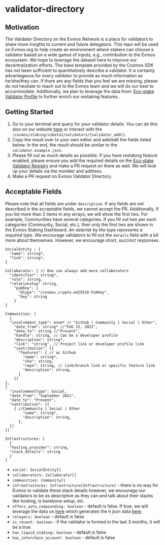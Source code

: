 # validator-directory

## Motivation

The Validator Directory on the Evmos Network is a place for validators to share more insights to current and future delegators. This repo will be used on Evmos.org to help create an environment where stakers can choose a validator based on a wide gamut of inputs, e.g., contribution to the Evmos ecosystem. We hope to leverage the dataset here to improve our decentralization efforts. The base template provided by the Cosmos SDK has not been sufficient to quantitatively describe a validator. It is certainly advantageous for every validator to provide as much information as he/she/they can. If there are any fields that you feel we are missing, please do not hesitate to reach out to the Evmos team and we will do our best to accommodate. Additionally, we plan to leverage the data from: [Eco-stake Validator Profile](https://github.com/eco-stake/validator-registry) to further enrich our restaking features.

## Getting Started

1. Go to your terminal and query for your validator details. You can do this also on our website [here](https://api.evmos.org) or interact with the `/cosmos/staking/v1beta1/validators/{validator_addr}`.
2. Copy the result over to your own editor and add/edit the fields listed below. In the end, the result should be similar to the `validator.example.json`.
3. Please fill out as much details as possible. If you have restaking feature enabled, please ensure you add the required details on the [Eco-stake Validator Registry](https://github.com/eco-stake/validator-registry) and make a PR request on there as well. We will look up your details via the moniker and address.
4. Make a PR request on Evmos Validator Directory.

## Acceptable Fields

Please note that all fields are under `description`. If any fields are not described in the acceptable fields, we cannot accept the PR. Additionally, if you list more than 2 items in any arrays, we will show the first two. For example, Communities have several categories. If you fill out two per each categories (Community, Social, etc.), then only the first two are shown in the Evmos Staking Dashboard. _An asterisk by the type represents a required type_. We encourage validators to fill out the `details` field with a bit more about themselves. However, we encourage short, succinct responses.

```
SocialEntity : {
  "name": string*,
  "link": string*,
}
```

```
Collaborator: { // One can always add more collaborators
  "identifier": string*,
  "role": string,
  "relationship" string,
    "pubKey": {
      "@type": "/cosmos.crypto.ed25519.PubKey",
      "key": string
    }
}
```

```
Communities: [
  {
  "involvement_type": enum* // "Github | Community | Social | Other",
    "date_from": string* //"Feb 22, 2021",
    "date_to": string //"Present",
    "handle": string, // Can be a developer profile
    "description": string*,
    "link": "string", // Project link or developer profile link
    "contribution": [{
      "features": { // as Github
        "name": string*,
        "sha": string,
        "repo": string, // link/branch link or specific feature link
        "description": string,
      }
    }]
},
{
  "involvementType": Social,
  "date_from": "September 2021",
  "date_to": "Present",
  "contribution": [{
    { //Community | Social | Other
        "name": string*,
        "description": string,
      },
  }]
}]
```

```
Infrastructures: [
  {
  "hosting_provider": string,
  "stack_details": string
  }
]
```

- `social: SocialEntity[]`
- `collaborators: Collaborator[]`
- `communities: Community[]`
- `infrastructures: Infrastructure[Infrastructure]` - there is no way for Evmos to validate these stack details however, we encourage our validators to be as descriptive as they can and talk about their stacks like hosting, is barebone setup, etc.
- `offers_auto_compounding: boolean` - default is false. If true, we will leverage the data on [here](https://github.com/eco-stake/validator-registry) which generates the h json data [here](https://validators.cosmos.directory/chains/evmos).
- `relayers: boolean` - default is false
- `is_recent: boolean` - if the validator is formed in the last 3 months, it will be a true
- `has_liquid_staking: boolean` - default is false
- `has_interchain_account: boolean` - default is false
